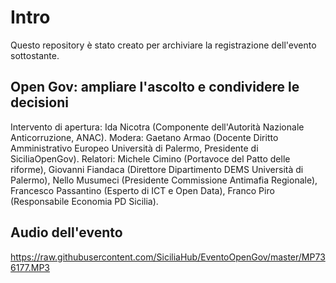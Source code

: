 # Intro
Questo repository è stato creato per archiviare la registrazione dell'evento sottostante.

## Open Gov: ampliare l'ascolto e condividere le decisioni

Intervento di apertura: Ida Nicotra (Componente dell'Autorità Nazionale Anticorruzione, ANAC). Modera: Gaetano Armao (Docente Diritto Amministrativo Europeo Università di Palermo, Presidente di SiciliaOpenGov). Relatori: Michele Cimino (Portavoce del Patto delle riforme), Giovanni Fiandaca (Direttore Dipartimento DEMS Università di Palermo), Nello Musumeci (Presidente Commissione Antimafia Regionale), Francesco Passantino (Esperto di ICT e Open Data), Franco Piro (Responsabile Economia PD Sicilia).
## Audio dell'evento
https://raw.githubusercontent.com/SiciliaHub/EventoOpenGov/master/MP736177.MP3
